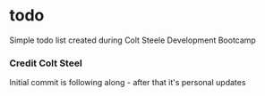 # todo

Simple todo list created during Colt Steele Development Bootcamp

### Credit Colt Steel

Initial commit is following along - after that it's personal updates
